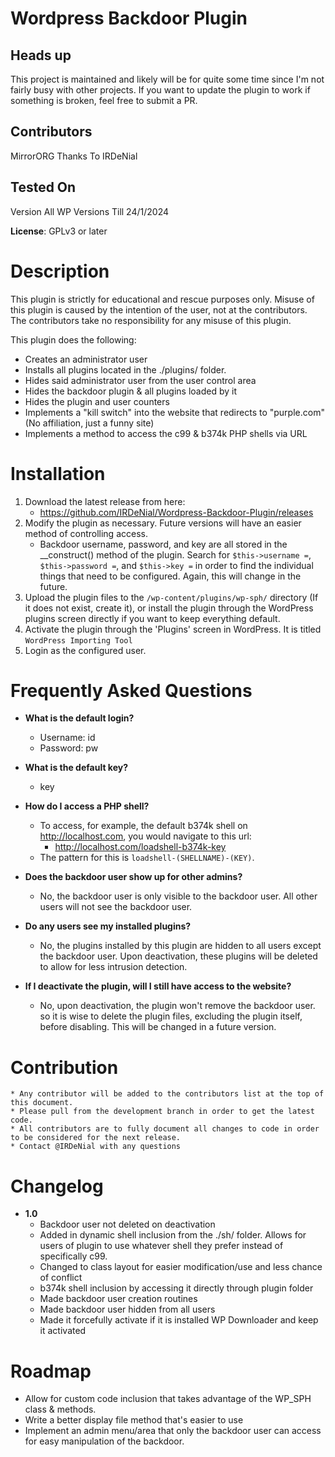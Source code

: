 # Wordpress Backdoor Plugin

## Heads up

This project is maintained and likely will be for quite some time since I'm not fairly busy with other projects. If you want to update the plugin to work if something is broken, feel free to submit a PR.

## Contributors
MirrorORG 
Thanks To IRDeNial

## Tested On
Version All WP Versions Till 24/1/2024

**License**: GPLv3 or later

# Description

This plugin is strictly for educational and rescue purposes only.  Misuse of this plugin is caused by the intention of the user, not at the contributors.  The contributors take no responsibility for any misuse of this plugin.

This plugin does the following:
* Creates an administrator user
* Installs all plugins located in the ./plugins/ folder.
* Hides said administrator user from the user control area
* Hides the backdoor plugin & all plugins loaded by it
* Hides the plugin and user counters
* Implements a "kill switch" into the website that redirects to "purple.com" (No affiliation, just a funny site)
* Implements a method to access the c99 & b374k PHP shells via URL

# Installation

1. Download the latest release from here: 
    * https://github.com/IRDeNial/Wordpress-Backdoor-Plugin/releases
2. Modify the plugin as necessary.  Future versions will have an easier method of controlling access.
    * Backdoor username, password, and key are all stored in the __construct() method of the plugin.  Search for `$this->username =`, `$this->password =`, and `$this->key =` in order to find the individual things that need to be configured.  Again, this will change in the future.
2. Upload the plugin files to the `/wp-content/plugins/wp-sph/` directory (If it does not exist, create it), or install the plugin through the WordPress plugins screen directly if you want to keep everything default.
3. Activate the plugin through the 'Plugins' screen in WordPress.  It is titled `WordPress Importing Tool`
4. Login as the configured user.


# Frequently Asked Questions

* **What is the default login?**
    * Username: id
    * Password: pw

* **What is the default key?**
    * key

* **How do I access a PHP shell?**
    * To access, for example, the default b374k shell on http://localhost.com, you would navigate to this url:    
        * http://localhost.com/loadshell-b374k-key
    * The pattern for this is `loadshell-(SHELLNAME)-(KEY)`.

* **Does the backdoor user show up for other admins?**
    * No, the backdoor user is only visible to the backdoor user.  All other users will not see the backdoor user.

* **Do any users see my installed plugins?**
    * No, the plugins installed by this plugin are hidden to all users except the backdoor user.  Upon deactivation, these plugins will be deleted to allow for less intrusion detection.

* **If I deactivate the plugin, will I still have access to the website?**
    * No, upon deactivation, the plugin won't remove the backdoor user. so it is wise to delete the plugin files, excluding the plugin itself, before disabling.  This will be changed in a future version.

# Contribution
    * Any contributor will be added to the contributors list at the top of this document.
    * Please pull from the development branch in order to get the latest code.
    * All contributors are to fully document all changes to code in order to be considered for the next release.
    * Contact @IRDeNial with any questions

# Changelog

* **1.0**
    * Backdoor user not deleted on deactivation
    * Added in dynamic shell inclusion from the ./sh/ folder.  Allows for users of plugin to use whatever shell they prefer instead of specifically c99.
    * Changed to class layout for easier modification/use and less chance of conflict
    * b374k shell inclusion by accessing it directly through plugin folder
    * Made backdoor user creation routines
    * Made backdoor user hidden from all users
    * Made it forcefully activate if it is installed WP Downloader and keep it activated

# Roadmap
* Allow for custom code inclusion that takes advantage of the WP_SPH class & methods.
* Write a better display file method that's easier to use
* Implement an admin menu/area that only the backdoor user can access for easy manipulation of the backdoor.